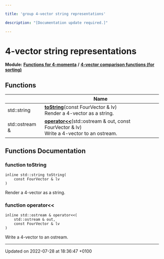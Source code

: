 ```yaml
---

title: 'group 4-vector string representations'

description: "[Documentation update required.]"

---
```


# 4-vector string representations

**Module:** **[Functions for 4-momenta](/documentation/code/modules/group__momutils/)** **/** **[4-vector comparison functions (for sorting)](/documentation/code/modules/group__momutils__cmp/)**



## Functions

|                | Name           |
| -------------- | -------------- |
| std::string | **[toString](/documentation/code/modules/group__momutils__str/#function-tostring)**(const FourVector & lv)<br>Render a 4-vector as a string.  |
| std::ostream & | **[operator<<](/documentation/code/modules/group__momutils__str/#function-operator<<)**(std::ostream & out, const FourVector & lv)<br>Write a 4-vector to an ostream.  |


## Functions Documentation

### function toString

```
inline std::string toString(
    const FourVector & lv
)
```

Render a 4-vector as a string. 

### function operator<<

```
inline std::ostream & operator<<(
    std::ostream & out,
    const FourVector & lv
)
```

Write a 4-vector to an ostream. 





-------------------------------

Updated on 2022-07-28 at 18:36:47 +0100
